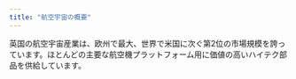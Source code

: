 ```yaml
---
title: "航空宇宙の概要"
---
```


英国の航空宇宙産業は、欧州で最大、世界で米国に次ぐ第2位の市場規模を誇っています。ほとんどの主要な航空機プラットフォーム用に価値の高いハイテク部品を供給しています。